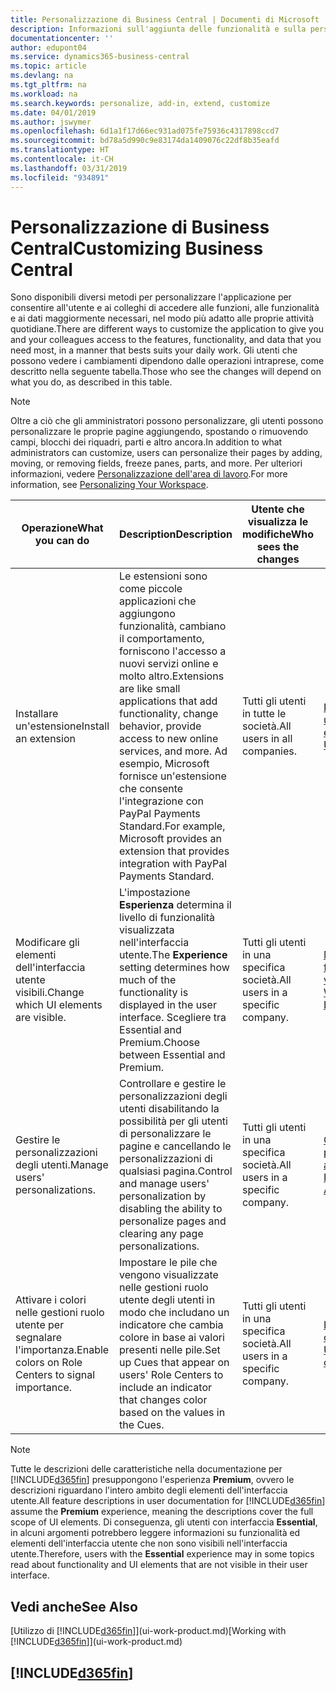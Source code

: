 ```yaml
---
title: Personalizzazione di Business Central | Documenti di Microsoft
description: Informazioni sull'aggiunta delle funzionalità e sulla personalizzazione di Business Central.
documentationcenter: ''
author: edupont04
ms.service: dynamics365-business-central
ms.topic: article
ms.devlang: na
ms.tgt_pltfrm: na
ms.workload: na
ms.search.keywords: personalize, add-in, extend, customize
ms.date: 04/01/2019
ms.author: jswymer
ms.openlocfilehash: 6d1a1f17d66ec931ad075fe75936c4317898ccd7
ms.sourcegitcommit: bd78a5d990c9e83174da1409076c22df8b35eafd
ms.translationtype: HT
ms.contentlocale: it-CH
ms.lasthandoff: 03/31/2019
ms.locfileid: "934891"
---
```

# <a name="customizing-business-central"></a><span data-ttu-id="d92cb-103">Personalizzazione di Business Central</span><span class="sxs-lookup"><span data-stu-id="d92cb-103">Customizing Business Central</span></span>
<span data-ttu-id="d92cb-104">Sono disponibili diversi metodi per personalizzare l'applicazione per consentire all'utente e ai colleghi di accedere alle funzioni, alle funzionalità e ai dati maggiormente necessari, nel modo più adatto alle proprie attività quotidiane.</span><span class="sxs-lookup"><span data-stu-id="d92cb-104">There are different ways to customize the application to give you and your colleagues access to the features, functionality, and data that you need most, in a manner that bests suits your daily work.</span></span> <span data-ttu-id="d92cb-105">Gli utenti che possono vedere i cambiamenti dipendono dalle operazioni intraprese, come descritto nella seguente tabella.</span><span class="sxs-lookup"><span data-stu-id="d92cb-105">Those who see the changes will depend on what you do, as described in this table.</span></span>

> [!NOTE]
> <span data-ttu-id="d92cb-106">Oltre a ciò che gli amministratori possono personalizzare, gli utenti possono personalizzare le proprie pagine aggiungendo, spostando o rimuovendo campi, blocchi dei riquadri, parti e altro ancora.</span><span class="sxs-lookup"><span data-stu-id="d92cb-106">In addition to what administrators can customize, users can personalize their pages by adding, moving, or removing fields, freeze panes, parts, and more.</span></span> <span data-ttu-id="d92cb-107">Per ulteriori informazioni, vedere [Personalizzazione dell'area di lavoro](ui-personalization-user.md).</span><span class="sxs-lookup"><span data-stu-id="d92cb-107">For more information, see [Personalizing Your Workspace](ui-personalization-user.md).</span></span>

| <span data-ttu-id="d92cb-108">Operazione</span><span class="sxs-lookup"><span data-stu-id="d92cb-108">What you can do</span></span>    |  <span data-ttu-id="d92cb-109">Description</span><span class="sxs-lookup"><span data-stu-id="d92cb-109">Description</span></span>  |  <span data-ttu-id="d92cb-110">Utente che visualizza le modifiche</span><span class="sxs-lookup"><span data-stu-id="d92cb-110">Who sees the changes</span></span>  |  <span data-ttu-id="d92cb-111">Ulteriori informazioni</span><span class="sxs-lookup"><span data-stu-id="d92cb-111">More information</span></span>  |
|-----|---------------|---------|-------|
|<span data-ttu-id="d92cb-112">Installare un'estensione</span><span class="sxs-lookup"><span data-stu-id="d92cb-112">Install an extension</span></span>|<span data-ttu-id="d92cb-113">Le estensioni sono come piccole applicazioni che aggiungono funzionalità, cambiano il comportamento, forniscono l'accesso a nuovi servizi online e molto altro.</span><span class="sxs-lookup"><span data-stu-id="d92cb-113">Extensions are like small applications that add functionality, change behavior, provide access to new online services, and more.</span></span> <span data-ttu-id="d92cb-114">Ad esempio, Microsoft fornisce un'estensione che consente l'integrazione con PayPal Payments Standard.</span><span class="sxs-lookup"><span data-stu-id="d92cb-114">For example, Microsoft provides an extension that provides integration with PayPal Payments Standard.</span></span>|<span data-ttu-id="d92cb-115">Tutti gli utenti in tutte le società.</span><span class="sxs-lookup"><span data-stu-id="d92cb-115">All users in all companies.</span></span>|[<span data-ttu-id="d92cb-116">Personalizzazione utilizzando le estensioni</span><span class="sxs-lookup"><span data-stu-id="d92cb-116">Customizing Using Extensions</span></span>](ui-extensions.md)|
|<span data-ttu-id="d92cb-117">Modificare gli elementi dell'interfaccia utente visibili.</span><span class="sxs-lookup"><span data-stu-id="d92cb-117">Change which UI elements are visible.</span></span>|<span data-ttu-id="d92cb-118">L'impostazione **Esperienza** determina il livello di funzionalità visualizzata nell'interfaccia utente.</span><span class="sxs-lookup"><span data-stu-id="d92cb-118">The **Experience** setting determines how much of the functionality is displayed in the user interface.</span></span> <span data-ttu-id="d92cb-119">Scegliere tra Essential and Premium.</span><span class="sxs-lookup"><span data-stu-id="d92cb-119">Choose between Essential and Premium.</span></span>|<span data-ttu-id="d92cb-120">Tutti gli utenti in una specifica società.</span><span class="sxs-lookup"><span data-stu-id="d92cb-120">All users in a specific company.</span></span>|[<span data-ttu-id="d92cb-121">Modifica delle funzionalità visualizzate</span><span class="sxs-lookup"><span data-stu-id="d92cb-121">Changing Which Features are Displayed</span></span>](ui-experiences.md)|
|<span data-ttu-id="d92cb-122">Gestire le personalizzazioni degli utenti.</span><span class="sxs-lookup"><span data-stu-id="d92cb-122">Manage users' personalizations.</span></span>|<span data-ttu-id="d92cb-123">Controllare e gestire le personalizzazioni degli utenti disabilitando la possibilità per gli utenti di personalizzare le pagine e cancellando le personalizzazioni di qualsiasi pagina.</span><span class="sxs-lookup"><span data-stu-id="d92cb-123">Control and manage users' personalization by disabling the ability to personalize pages and clearing any page personalizations.</span></span>|<span data-ttu-id="d92cb-124">Tutti gli utenti in una specifica società.</span><span class="sxs-lookup"><span data-stu-id="d92cb-124">All users in a specific company.</span></span>|[<span data-ttu-id="d92cb-125">Gestione della personalizzazione come amministratore</span><span class="sxs-lookup"><span data-stu-id="d92cb-125">Managing Personalization as an Administrator</span></span>](ui-personalization-manage.md)|
|<span data-ttu-id="d92cb-126">Attivare i colori nelle gestioni ruolo utente per segnalare l'importanza.</span><span class="sxs-lookup"><span data-stu-id="d92cb-126">Enable colors on Role Centers to signal importance.</span></span>|<span data-ttu-id="d92cb-127">Impostare le pile che vengono visualizzate nelle gestioni ruolo utente degli utenti in modo che includano un indicatore che cambia colore in base ai valori presenti nelle pile.</span><span class="sxs-lookup"><span data-stu-id="d92cb-127">Set up Cues that appear on users' Role Centers to include an indicator that changes color based on the values in the Cues.</span></span>|<span data-ttu-id="d92cb-128">Tutti gli utenti in una specifica società.</span><span class="sxs-lookup"><span data-stu-id="d92cb-128">All users in a specific company.</span></span>|[<span data-ttu-id="d92cb-129">Impostare un indicatore colorato nelle pile</span><span class="sxs-lookup"><span data-stu-id="d92cb-129">Setting Up a Colored Indicator on Cues</span></span>](admin-how-set-up-colored-indicator-on-cues.md)|

> [!NOTE]
> <span data-ttu-id="d92cb-130">Tutte le descrizioni delle caratteristiche nella documentazione per [!INCLUDE[d365fin](includes/d365fin_md.md)] presuppongono l'esperienza **Premium**, ovvero le descrizioni riguardano l'intero ambito degli elementi dell'interfaccia utente.</span><span class="sxs-lookup"><span data-stu-id="d92cb-130">All feature descriptions in user documentation for [!INCLUDE[d365fin](includes/d365fin_md.md)] assume the **Premium** experience, meaning the descriptions cover the full scope of UI elements.</span></span> <span data-ttu-id="d92cb-131">Di conseguenza, gli utenti con interfaccia **Essential**, in alcuni argomenti potrebbero leggere informazioni su funzionalità ed elementi dell'interfaccia utente che non sono visibili nell'interfaccia utente.</span><span class="sxs-lookup"><span data-stu-id="d92cb-131">Therefore, users with the **Essential** experience may in some topics read about functionality and UI elements that are not visible in their user interface.</span></span>

## <a name="see-also"></a><span data-ttu-id="d92cb-132">Vedi anche</span><span class="sxs-lookup"><span data-stu-id="d92cb-132">See Also</span></span>
<span data-ttu-id="d92cb-133">[Utilizzo di [!INCLUDE[d365fin](includes/d365fin_md.md)]](ui-work-product.md)</span><span class="sxs-lookup"><span data-stu-id="d92cb-133">[Working with [!INCLUDE[d365fin](includes/d365fin_md.md)]](ui-work-product.md)</span></span>  

## [!INCLUDE[d365fin](includes/free_trial_md.md)]  
